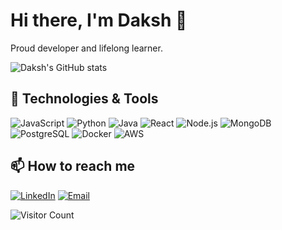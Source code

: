 # Hi there, I'm Daksh 👋

Proud developer and lifelong learner.

![Daksh's GitHub stats](https://github-readme-stats.vercel.app/api?username=dakshgarg1311&show_icons=true&theme=radical)

## 🔧 Technologies & Tools

![JavaScript](https://img.shields.io/badge/-JavaScript-333333?style=flat&logo=javascript)
![Python](https://img.shields.io/badge/-Python-333333?style=flat&logo=python)
![Java](https://img.shields.io/badge/-Java-333333?style=flat&logo=java)
![React](https://img.shields.io/badge/-React-333333?style=flat&logo=react)
![Node.js](https://img.shields.io/badge/-Node.js-333333?style=flat&logo=node.js)
![MongoDB](https://img.shields.io/badge/-MongoDB-333333?style=flat&logo=mongodb)
![PostgreSQL](https://img.shields.io/badge/-PostgreSQL-333333?style=flat&logo=postgresql)
![Docker](https://img.shields.io/badge/-Docker-333333?style=flat&logo=docker)
![AWS](https://img.shields.io/badge/-AWS-333333?style=flat&logo=amazon-aws)

## 📫 How to reach me

[![LinkedIn](https://cdn4.iconfinder.com/data/icons/social-media-2097/94/phone-1024.png)](https://wa.me/9911511125)
[![Email](https://img.shields.io/badge/-Email-D14836?style=flat&logo=gmail&logoColor=white)](mailto:thedakshgarg@gmail.com)

![Visitor Count](https://visitor-badge.laobi.icu/badge?page_id=dakshgarg1311.dakshgarg1311)
